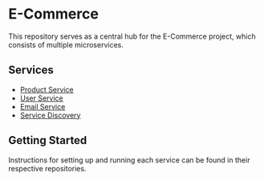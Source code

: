 # E-Commerce

This repository serves as a central hub for the E-Commerce project, which consists of multiple microservices.

## Services

- [Product Service](https://github.com/AmanPr01/E-Commerce)
- [User Service](https://github.com/AmanPr01/UserService)
- [Email Service](https://github.com/AmanPr01/EmailService)
- [Service Discovery](https://github.com/AmanPr01/ServiceDiscovery)

## Getting Started

Instructions for setting up and running each service can be found in their respective repositories.
